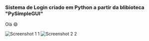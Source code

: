 ### Sistema de Login criado em Python a partir da blibioteca "PySimpleGUI"

Olá 😄

![Screenshot 1 1](https://user-images.githubusercontent.com/89074342/167238638-90de7dad-66af-4bdf-894c-0451ad0a1f53.png)
![Screenshot 2 2](https://user-images.githubusercontent.com/89074342/167238652-c002bdc5-ca36-4f5e-80a9-745c7d33704d.png)
